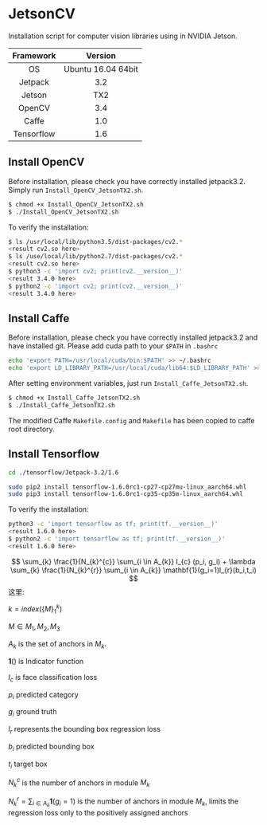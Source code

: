 # JetsonCV
Installation script for computer vision libraries using in NVIDIA Jetson.

|Framework |      Version       |
|:--------:|:------------------:|
|    OS    | Ubuntu 16.04 64bit |
| Jetpack  | 3.2                |
| Jetson   | TX2                |
|  OpenCV  | 3.4                |
|  Caffe   | 1.0                |
|Tensorflow| 1.6                |

## Install OpenCV
Before installation, please check you have correctly installed jetpack3.2.
Simply run `Install_OpenCV_JetsonTX2.sh`.

```bash
$ chmod +x Install_OpenCV_JetsonTX2.sh
$ ./Install_OpenCV_JetsonTX2.sh
```
To verify the installation:
```bash
$ ls /usr/local/lib/python3.5/dist-packages/cv2.*
<result cv2.so here>
$ ls /use/local/lib/python2.7/dist-packages/cv2.*
<result cv2.so here>
$ python3 -c 'import cv2; print(cv2.__version__)'
<result 3.4.0 here>
$ python2 -c 'import cv2; print(cv2.__version__)'
<result 3.4.0 here>
```

## Install Caffe
Before installation, please check you have correctly installed jetpack3.2 and have installed git.
Please add cuda path to your `$PATH` in `.bashrc`
```bash
echo 'export PATH=/usr/local/cuda/bin:$PATH' >> ~/.bashrc
echo 'export LD_LIBRARY_PATH=/usr/local/cuda/lib64:$LD_LIBRARY_PATH' >> ~/.bashrc
```

After setting environment variables, just run `Install_Caffe_JetsonTX2.sh`.

```bash
$ chmod +x Install_Caffe_JetsonTX2.sh
$ ./Install_Caffe_JetsonTX2.sh
```

The modified Caffe `Makefile.config` and `Makefile` has been copied to caffe root directory.

## Install Tensorflow
```bash
cd ./tensorflow/Jetpack-3.2/1.6

sudo pip2 install tensorflow-1.6.0rc1-cp27-cp27mu-linux_aarch64.whl
sudo pip3 install tensorflow-1.6.0rc1-cp35-cp35m-linux_aarch64.whl
```

To verify the installation:
```bash
python3 -c 'import tensorflow as tf; print(tf.__version__)'
<result 1.6.0 here>
$ python2 -c 'import tensorflow as tf; print(tf.__version__)'
<result 1.6.0 here>
```





$$
\sum_{k} \frac{1}{N_{k}^{c}} \sum_{i \in A_{k}} l_{c} (p_i, g_i) + \lambda \sum_{k} \frac{1}{N_{k}^{r}} \sum_{i \in A_{k}} \mathbf{1}(g_i=1)l_{r}(b_i,t_i)
$$
这里:

$k = index(\{\mathit{M}\}_1^k)$

$M\in {M_1,M_2,M_3}$

$A_{k}$ is the set of anchors in $M_k$.


$\mathbf{1}()$ is Indicator function

$l_c$ is face classiﬁcation loss

$p_i$ predicted category

$g_i$ ground truth

$l_r$ represents the bounding box regression loss

$b_i$ predicted bounding box

$t_i$ target box

$N_{k}^{c}$ is the number of anchors in module $M_k$

$N_{k}^{r}=\sum_{i \in A_{k}}\mathbf{1}(g_i=1)$ is the number of anchors in module $M_k$, limits the regression loss only to the positively assigned anchors